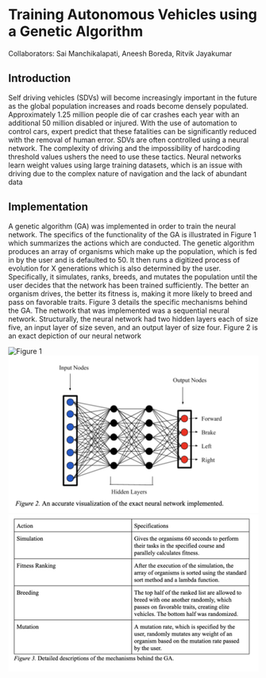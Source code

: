 # Training Autonomous Vehicles using a Genetic Algorithm

Collaborators: Sai Manchikalapati, Aneesh Boreda, Ritvik Jayakumar

## Introduction

Self driving vehicles (SDVs) will become increasingly important in the future as the global population increases and roads become densely populated. Approximately 1.25 million people die of car crashes each year with an additional 50 million disabled or injured. With the use of automation to control cars, expert predict that these fatalities can be significantly reduced with the removal of human error. SDVs are often controlled using a neural network. The complexity of driving and the impossibility of hardcoding threshold values ushers the need to use these tactics. Neural networks learn weight values using large training datasets, which is an issue with driving due to the complex nature of navigation and the lack of abundant data

## Implementation

A  genetic algorithm (GA) was implemented in order to train the neural network. The specifics of the functionality of the GA is illustrated in Figure 1 which summarizes the actions which are conducted. The genetic algorithm produces an array of organisms which make up the population, which is  fed in by the user and is defaulted to 50. It then runs a digitized process of evolution for X  generations which is also determined by the user. Specifically, it simulates, ranks, breeds, and mutates the population until the user decides that the network has been trained sufficiently. The better an organism drives, the better its fitness is, making it more likely to breed and pass on favorable traits. Figure 3 details the specific mechanisms behind the GA.
The network that was implemented was a sequential neural network. Structurally, the neural network had two hidden layers each of size five, an input layer of size seven, and an output layer of size four. Figure 2 is an exact depiction of our neural network

![Figure 1](https://github.com/Sai-M021/GA-Self-Driving-Vehicle/blob/master/figure1.png)
![Figure 2](figure2.png)
![Figure 3](figure3.png)



